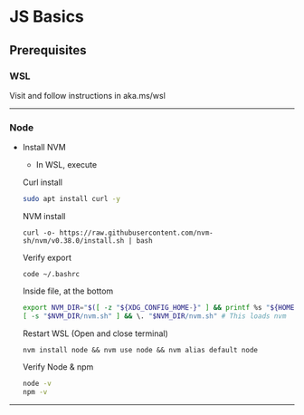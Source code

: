 # JS Basics

## Prerequisites

### WSL
Visit and follow instructions in aka.ms/wsl

------------

### Node
- Install NVM
    - In WSL, execute 

    Curl install
    ```bash
    sudo apt install curl -y
    ```

    NVM install
    ```
    curl -o- https://raw.githubusercontent.com/nvm-sh/nvm/v0.38.0/install.sh | bash
    ```
    
    Verify export
    ```
    code ~/.bashrc
    ```

    Inside file, at the bottom
    ```bash
    export NVM_DIR="$([ -z "${XDG_CONFIG_HOME-}" ] && printf %s "${HOME}/.nvm" || printf %s "${XDG_CONFIG_HOME}/nvm")"
    [ -s "$NVM_DIR/nvm.sh" ] && \. "$NVM_DIR/nvm.sh" # This loads nvm
    ```

    Restart WSL (Open and close terminal)

    ``` 
    nvm install node && nvm use node && nvm alias default node
    ```

    Verify Node & npm

    ```bash
    node -v
    npm -v
    ```
------------